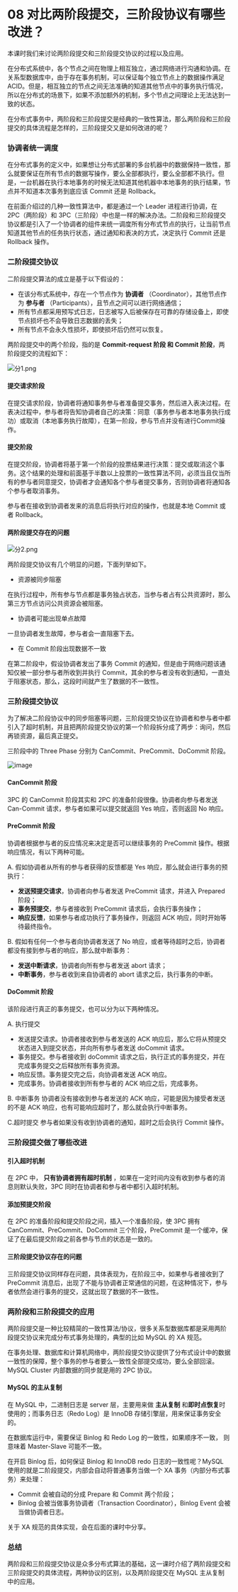# 08 对比两阶段提交，三阶段协议有哪些改进？

本课时我们来讨论两阶段提交和三阶段提交协议的过程以及应用。

在分布式系统中，各个节点之间在物理上相互独立，通过网络进行沟通和协调。在关系型数据库中，由于存在事务机制，可以保证每个独立节点上的数据操作满足 ACID。但是，相互独立的节点之间无法准确的知道其他节点中的事务执行情况，所以在分布式的场景下，如果不添加额外的机制，多个节点之间理论上无法达到一致的状态。

在分布式事务中，两阶段和三阶段提交是经典的一致性算法，那么两阶段和三阶段提交的具体流程是怎样的，三阶段提交又是如何改进的呢？

### 协调者统一调度

在分布式事务的定义中，如果想让分布式部署的多台机器中的数据保持一致性，那么就要保证在所有节点的数据写操作，要么全部都执行，要么全部都不执行。但是，一台机器在执行本地事务的时候无法知道其他机器中本地事务的执行结果，节点并不知道本次事务到底应该 Commit 还是 Rollback。

在前面介绍过的几种一致性算法中，都是通过一个 Leader 进程进行协调，在 2PC（两阶段）和 3PC（三阶段）中也是一样的解决办法。二阶段和三阶段提交协议都是引入了一个协调者的组件来统一调度所有分布式节点的执行，让当前节点知道其他节点的任务执行状态，通过通知和表决的方式，决定执行 Commit 还是 Rollback 操作。

### 二阶段提交协议

二阶段提交算法的成立是基于以下假设的：

- 在该分布式系统中，存在一个节点作为 **协调者** （Coordinator），其他节点作为 **参与者** （Participants），且节点之间可以进行网络通信；
- 所有节点都采用预写式日志，日志被写入后被保存在可靠的存储设备上，即使节点损坏也不会导致日志数据的丢失；
- 所有节点不会永久性损坏，即使损坏后仍然可以恢复。

两阶段提交中的两个阶段，指的是 **Commit-request 阶段 **和** Commit 阶段**，两阶段提交的流程如下：

![分1.png](assets/CgoCgV6elbmATRwxAAFU68JiQU0596.png)

#### 提交请求阶段

在提交请求阶段，协调者将通知事务参与者准备提交事务，然后进入表决过程。在表决过程中，参与者将告知协调者自己的决策：同意（事务参与者本地事务执行成功）或取消（本地事务执行故障），在第一阶段，参与节点并没有进行Commit操作。

#### 提交阶段

在提交阶段，协调者将基于第一个阶段的投票结果进行决策：提交或取消这个事务。这个结果的处理和前面基于半数以上投票的一致性算法不同，必须当且仅当所有的参与者同意提交，协调者才会通知各个参与者提交事务，否则协调者将通知各个参与者取消事务。

参与者在接收到协调者发来的消息后将执行对应的操作，也就是本地 Commit 或者 Rollback。

#### 两阶段提交存在的问题

![分2.png](assets/Ciqah16eldqAX17XAAGwMfUwb2M109.png)

两阶段提交协议有几个明显的问题，下面列举如下。

- 资源被同步阻塞

在执行过程中，所有参与节点都是事务独占状态，当参与者占有公共资源时，那么第三方节点访问公共资源会被阻塞。

- 协调者可能出现单点故障

一旦协调者发生故障，参与者会一直阻塞下去。

- 在 Commit 阶段出现数据不一致

在第二阶段中，假设协调者发出了事务 Commit 的通知，但是由于网络问题该通知仅被一部分参与者所收到并执行 Commit，其余的参与者没有收到通知，一直处于阻塞状态，那么，这段时间就产生了数据的不一致性。

### 三阶段提交协议

为了解决二阶段协议中的同步阻塞等问题，三阶段提交协议在协调者和参与者中都引入了超时机制，并且把两阶段提交协议的第一个阶段拆分成了两步：询问，然后再锁资源，最后真正提交。

三阶段中的 Three Phase 分别为 CanCommit、PreCommit、DoCommit 阶段。

![image](assets/CgqCHl66P8OAOon7AALWZvqApaI286.png)

#### CanCommit 阶段

3PC 的 CanCommit 阶段其实和 2PC 的准备阶段很像。协调者向参与者发送 Can-Commit 请求，参与者如果可以提交就返回 Yes 响应，否则返回 No 响应。

#### PreCommit 阶段

协调者根据参与者的反应情况来决定是否可以继续事务的 PreCommit 操作。根据响应情况，有以下两种可能。

A. 假如协调者从所有的参与者获得的反馈都是 Yes 响应，那么就会进行事务的预执行：

- **发送预提交请求**，协调者向参与者发送 PreCommit 请求，并进入 Prepared 阶段；
- **事务预提交**，参与者接收到 PreCommit 请求后，会执行事务操作；
- **响应反馈**，如果参与者成功执行了事务操作，则返回 ACK 响应，同时开始等待最终指令。

B. 假如有任何一个参与者向协调者发送了 No 响应，或者等待超时之后，协调者都没有接到参与者的响应，那么就中断事务：

- **发送中断请求**，协调者向所有参与者发送 abort 请求；
- **中断事务**，参与者收到来自协调者的 abort 请求之后，执行事务的中断。

#### DoCommit 阶段

该阶段进行真正的事务提交，也可以分为以下两种情况。

A. 执行提交

- 发送提交请求。协调者接收到参与者发送的 ACK 响应后，那么它将从预提交状态进入到提交状态，并向所有参与者发送 doCommit 请求。
- 事务提交。参与者接收到 doCommit 请求之后，执行正式的事务提交，并在完成事务提交之后释放所有事务资源。
- 响应反馈。事务提交完之后，向协调者发送 ACK 响应。
- 完成事务。协调者接收到所有参与者的 ACK 响应之后，完成事务。

B. 中断事务 协调者没有接收到参与者发送的 ACK 响应，可能是因为接受者发送的不是 ACK 响应，也有可能响应超时了，那么就会执行中断事务。

C.超时提交 参与者如果没有收到协调者的通知，超时之后会执行 Commit 操作。

### 三阶段提交做了哪些改进

#### 引入超时机制

在 2PC 中， **只有协调者拥有超时机制** ，如果在一定时间内没有收到参与者的消息则默认失败，3PC 同时在协调者和参与者中都引入超时机制。

#### 添加预提交阶段

在 2PC 的准备阶段和提交阶段之间，插入一个准备阶段，使 3PC 拥有 CanCommit、PreCommit、DoCommit 三个阶段，PreCommit 是一个缓冲，保证了在最后提交阶段之前各参与节点的状态是一致的。

#### 三阶段提交协议存在的问题

三阶段提交协议同样存在问题，具体表现为，在阶段三中，如果参与者接收到了 PreCommit 消息后，出现了不能与协调者正常通信的问题，在这种情况下，参与者依然会进行事务的提交，这就出现了数据的不一致性。

### 两阶段和三阶段提交的应用

两阶段提交是一种比较精简的一致性算法/协议，很多关系型数据库都是采用两阶段提交协议来完成分布式事务处理的，典型的比如 MySQL 的 XA 规范。

在事务处理、数据库和计算机网络中，两阶段提交协议提供了分布式设计中的数据一致性的保障，整个事务的参与者要么一致性全部提交成功，要么全部回滚。MySQL Cluster 内部数据的同步就是用的 2PC 协议。

#### MySQL 的主从复制

在 MySQL 中，二进制日志是 server 层，主要用来做 **主从复制** 和**即时点恢复**时使用的；而事务日志（Redo Log）是 InnoDB 存储引擎层，用来保证事务安全的。

在数据库运行中，需要保证 Binlog 和 Redo Log 的一致性，如果顺序不一致， 则意味着 Master-Slave 可能不一致。

在开启 Binlog 后，如何保证 Binlog 和 InnoDB redo 日志的一致性呢？MySQL 使用的就是二阶段提交，内部会自动将普通事务当做一个 XA 事务（内部分布式事务）来处理：

- Commit 会被自动的分成 Prepare 和 Commit 两个阶段；
- Binlog 会被当做事务协调者（Transaction Coordinator），Binlog Event 会被当做协调者日志。

关于 XA 规范的具体实现，会在后面的课时中分享。

### 总结

两阶段和三阶段提交协议是众多分布式算法的基础，这一课时介绍了两阶段提交和三阶段提交的具体流程，两种协议的区别，以及两阶段提交在 MySQL 主从复制中的应用。
